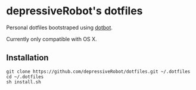 # depressiveRobot's dotfiles

Personal dotfiles bootstraped using [dotbot](https://github.com/anishathalye/dotbot).

Currently only compatible with OS X.

## Installation

    git clone https://github.com/depressiveRobot/dotfiles.git ~/.dotfiles
    cd ~/.dotfiles
    sh install.sh
